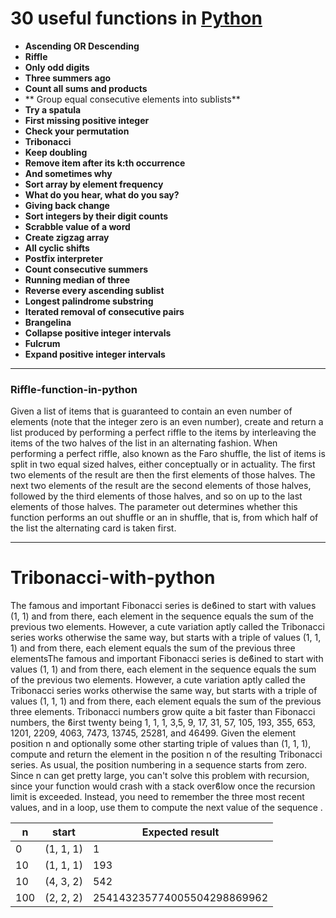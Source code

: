 # 30 useful functions in [Python](https://www.python.org/ "Python")

- **Ascending OR Descending**
- **Riffle**
- **Only odd digits**
- **Three summers ago**
- **Count all sums and products**
- ** Group equal consecutive elements into sublists**
- **Try a spatula**
- **First missing positive integer**
- **Check your permutation**
- **Tribonacci**
- **Keep doubling**
- **Remove item after its k:th occurrence**
- **And sometimes why**
- **Sort array by element frequency**
- **What do you hear, what do you say?**
- **Giving back change**
- **Sort integers by their digit counts**
- **Scrabble value of a word**
- **Create zigzag array**
- **All cyclic shifts**
- **Postfix interpreter**
- **Count consecutive summers**
- **Running median of three**
- **Reverse every ascending sublist**
- **Longest palindrome substring**
- **Iterated removal of consecutive pairs**
- **Brangelina**
- **Collapse positive integer intervals**
- **Fulcrum**
- **Expand positive integer intervals**

------------
### Riffle-function-in-python
Given a list of items that is guaranteed to contain an even number of elements (note that the integer zero is an even number), create and return a list produced by performing a perfect riffle to the items by interleaving the items of the two halves of the list in an alternating fashion. When performing a perfect riffle, also known as the Faro shuffle, the list of items is split in two equal sized halves, either conceptually or in actuality. The first two elements of the result are then the first elements of those halves. The next two elements of the result are the second elements of those halves, followed by the third elements of those halves, and so on up to the last elements of those halves. The parameter out determines whether this function performs an out shuffle or an in shuffle, that is, from which half of the list the alternating card is taken first.

------------

# Tribonacci-with-python
The famous and important Fibonacci series is deϐined to start with values (1, 1) and from there, each element in the sequence equals the sum of the previous two elements. However, a cute variation aptly called the Tribonacci series works otherwise the same way, but starts with a triple of values (1, 1, 1) and from there, each element equals the sum of the previous three elementsThe famous and important Fibonacci series is deϐined to start with values (1, 1) and from there, each element in the sequence equals the sum of the previous two elements. 
However, a cute variation aptly called the Tribonacci series works otherwise the same way, but starts with a triple of values (1, 1, 1) and from there, each element equals the sum of the previous three elements.
Tribonacci numbers grow quite a bit faster than Fibonacci numbers, the ϐirst twenty being 1, 1, 1, 3,5, 9, 17, 31, 57, 105, 193, 355, 653, 1201, 2209, 4063, 7473, 13745, 25281, and 46499.
Given the element position n and optionally some other starting triple of values than (1, 1, 1), compute and return the element in the position n of the resulting Tribonacci series. As usual, the position numbering in a sequence starts from zero. Since n can get pretty large, you can't solve this problem with recursion, since your function would crash with a stack overϐlow once the recursion
limit is exceeded. Instead, you need to remember the three most recent values, and in a loop, use them to compute the next value of the sequence .

|    n   |   start   |     Expected result                  |
| ------ |---------- | -----------------------------------  |
|    0   | (1, 1, 1) |     1                                |
|    10  | (1, 1, 1) |     193                              |
|    10  | (4, 3, 2) |     542                              |
|    100 | (2, 2, 2) |     254143235774005504298869962      |

